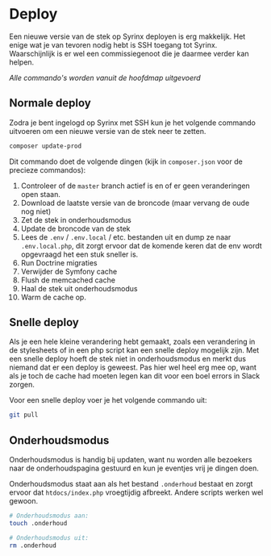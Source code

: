 # Deploy

Een nieuwe versie van de stek op Syrinx deployen is erg makkelijk. Het enige wat je van tevoren nodig hebt is SSH toegang tot Syrinx. Waarschijnlijk is er wel een commissiegenoot die je daarmee verder kan helpen.

_Alle commando's worden vanuit de hoofdmap uitgevoerd_

## Normale deploy

Zodra je bent ingelogd op Syrinx met SSH kun je het volgende commando uitvoeren om een nieuwe versie van de stek neer te zetten.

```bash
composer update-prod
```

Dit commando doet de volgende dingen (kijk in `composer.json` voor de precieze commandos):

1. Controleer of de `master` branch actief is en of er geen veranderingen open staan.
1. Download de laatste versie van de broncode (maar vervang de oude nog niet)
1. Zet de stek in onderhoudsmodus
1. Update de broncode van de stek
1. Lees de `.env` / `.env.local` / etc. bestanden uit en dump ze naar `.env.local.php`, dit zorgt ervoor dat de komende keren dat de env wordt opgevraagd het een stuk sneller is.
1. Run Doctrine migraties
1. Verwijder de Symfony cache
1. Flush de memcached cache
1. Haal de stek uit onderhoudsmodus
1. Warm de cache op.

## Snelle deploy

Als je een hele kleine verandering hebt gemaakt, zoals een verandering in de stylesheets of in een php script kan een snelle deploy mogelijk zijn. Met een snelle deploy hoeft de stek niet in onderhoudsmodus en merkt dus niemand dat er een deploy is geweest. Pas hier wel heel erg mee op, want als je toch de cache had moeten legen kan dit voor een boel errors in Slack zorgen.

Voor een snelle deploy voer je het volgende commando uit:

```bash
git pull
```

## Onderhoudsmodus

Onderhoudsmodus is handig bij updaten, want nu worden alle bezoekers naar de onderhoudspagina gestuurd en kun je eventjes vrij je dingen doen.

Onderhoudsmodus staat aan als het bestand `.onderhoud` bestaat en zorgt ervoor dat `htdocs/index.php` vroegtijdig afbreekt. Andere scripts werken wel gewoon.

```bash
# Onderhoudsmodus aan:
touch .onderhoud

# Onderhoudsmodus uit:
rm .onderhoud
```
